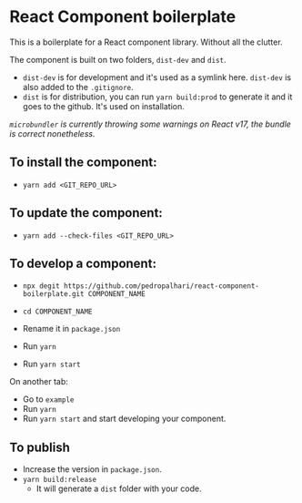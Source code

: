 # React Component boilerplate

This is a boilerplate for a React component library. Without all the clutter.

The component is built on two folders, `dist-dev` and `dist`.

- `dist-dev` is for development and it's used as a symlink here. `dist-dev` is also added to the `.gitignore`.
- `dist` is for distribution, you can run `yarn build:prod` to generate it and it goes to the github. It's used on installation.

_`microbundler` is currently throwing some warnings on React v17, the bundle is correct nonetheless._

## To install the component:

- `yarn add <GIT_REPO_URL>`

## To update the component:

- `yarn add --check-files <GIT_REPO_URL>`

## To develop a component:

- `npx degit https://github.com/pedropalhari/react-component-boilerplate.git COMPONENT_NAME`

- `cd COMPONENT_NAME`
- Rename it in `package.json`
- Run `yarn`
- Run `yarn start`

On another tab:
- Go to `example`
- Run `yarn`
- Run `yarn start` and start developing your component.

## To publish

- Increase the version in `package.json`.
- `yarn build:release`
  - It will generate a `dist` folder with your code.
